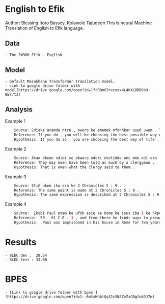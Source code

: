 # English to Efik

Author: Blessing Itoro Bassey, Kolawole Tajudeen
This is neural Machine Translation of English to Efik language.

## Data

	- The JW300 Efik - English

## Model

	- Default Masakhane Transformer translation model.
	- Link to google drive folder with model(https://drive.google.com/open?id=1fcR0nO3rvzxxx4L4KXL0RD9b9-QBr7ts)

## Analysis

Example 1
```sh
	Source: Edieke anamde ntre , ọwọrọ ke ememek mfọnn̄kan usụn̄ uwem . ”
 	Reference: If you do , you will be choosing the best possible way of life . ’
 	Hypothesis: If you do so , you are choosing the best way of life . ’
```

Example 2
```sh
	Source: Akam ekeme ndidi se ọkwọrọ ederi eketịn̄de ọnọ mmọ edi oro .
 	Reference: They may even have been told as much by a clergyman .
 	Hypothesis: That is even what the clergy said to them .
```

Example 3
```sh
	Source: Ẹtịn̄ ukem ikọ oro ke 2 Chronicles 5 : 9 .
 	Reference: The same point is made at 2 Chronicles 5 : 9 .
 	Hypothesis: The same expression is described at 2 Chronicles 5 : 9 .
```

Example 4
```sh
	Source:  Ẹkọbi Paul ẹtem ke ufọk esie ke Rome ke isua iba ( ke n̄kpọ nte isua 59 esịm 61 E.N . ) , ndien enye oyom usụn̄ do ọkwọrọ Obio Ubọn̄ onyụn̄ ekpep mbon en̄wen “ mme n̄kpọ emi ẹban̄ade Ọbọn̄ Jesus Christ . ” — Utom 28 : 30 , 31 .
 	Reference:  59 - 61 C.E . ) , and from there he finds ways to preach about the Kingdom and teach “ the things concerning the Lord Jesus Christ . ” ​ — Acts 28 : 30 , 31 . Christ . ” — Utom 28 : 30 , 31 .
 	Hypothesis:  Paul was imprisoned in his house in Rome for two years ( about 59 to 61 C.E . ) , and he wants to preach the Kingdom and teach others “ the things about the Lord Jesus Christ . ” ​ — Acts 28 : 30 , 31 .
```

# Results
	- BLEU dev :  28.54 
	- BLEU test : 33.68

# BPES
	- [Link to google drive folder with bpes ](https://drive.google.com/open?id=1--6wtxWhAtQq32cVNSZvZxGOgfukDJ7m)
